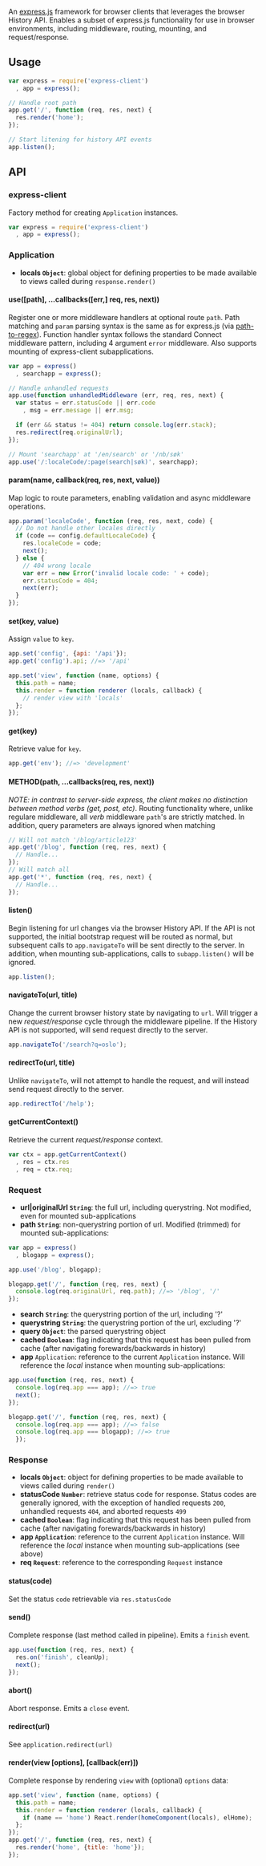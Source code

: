 An [express.js](http://expressjs.com) framework for browser clients that leverages the browser History API. Enables a subset of express.js functionality for use in browser environments, including middleware, routing, mounting, and request/response.

## Usage
```js
var express = require('express-client')
  , app = express();

// Handle root path
app.get('/', function (req, res, next) {
  res.render('home');
});

// Start litening for history API events
app.listen();
```

## API

### express-client
Factory method for creating `Application` instances.

```js
var express = require('express-client')
  , app = express();
```

### Application
- **locals `Object`**: global object for defining properties to be made available to views called during `response.render()`

#### use([path], ...callbacks([err,] req, res, next))
Register one or more middleware handlers at optional route `path`. Path matching and `param` parsing syntax is the same as for express.js (via [path-to-regex](https://github.com/pillarjs/path-to-regexp)). Function handler syntax follows the standard Connect middleware pattern, including 4 argument `error` middleware. Also supports mounting of express-client subapplications.
```js
var app = express()
  , searchapp = express();

// Handle unhandled requests
app.use(function unhandledMiddleware (err, req, res, next) {
  var status = err.statusCode || err.code
    , msg = err.message || err.msg;

  if (err && status != 404) return console.log(err.stack);
  res.redirect(req.originalUrl);
});

// Mount 'searchapp' at '/en/search' or '/nb/søk'
app.use('/:localeCode/:page(search|søk)', searchapp);
```

#### param(name, callback(req, res, next, value))
Map logic to route parameters, enabling validation and async middleware operations.
```js
app.param('localeCode', function (req, res, next, code) {
  // Do not handle other locales directly
  if (code == config.defaultLocaleCode) {
    res.localeCode = code;
    next();
  } else {
    // 404 wrong locale
    var err = new Error('invalid locale code: ' + code);
    err.statusCode = 404;
    next(err);
  }
});
```

#### set(key, value)
Assign `value` to `key`.
```js
app.set('config', {api: '/api'});
app.get('config').api; //=> '/api'

app.set('view', function (name, options) {
  this.path = name;
  this.render = function renderer (locals, callback) {
    // render view with 'locals'
  };
});
```

#### get(key)
Retrieve value for `key`.
```js
app.get('env'); //=> 'development'
```

#### METHOD(path, ...callbacks(req, res, next))
*NOTE: in contrast to server-side express, the client makes no distinction between method verbs (get, post, etc)*. Routing functionality where, unlike regulare middleware, all *verb* middleware `path`'s are strictly matched. In addition, query parameters are always ignored when matching
```js
// Will not match '/blog/article123'
app.get('/blog', function (req, res, next) {
  // Handle...
});
// Will match all
app.get('*', function (req, res, next) {
  // Handle...
});
```

#### listen()
Begin listening for url changes via the browser History API. If the API is not supported, the initial bootstrap request will be routed as normal, but subsequent calls to `app.navigateTo` will be sent directly to the server. In addition, when mounting sub-applications, calls to `subapp.listen()` will be ignored.
```js
app.listen();
```

#### navigateTo(url, title)
Change the current browser history state by navigating to `url`. Will trigger a new *request/response* cycle through the middleware pipeline. If the History API is not supported, will send request directly to the server.
```js
app.navigateTo('/search?q=oslo');
```

#### redirectTo(url, title)
Unlike `navigateTo`, will not attempt to handle the request, and will instead send request directly to the server.
```js
app.redirectTo('/help');
```

#### getCurrentContext()
Retrieve the current *request/response* context.
```js
var ctx = app.getCurrentContext()
  , res = ctx.res
  , req = ctx.req;
```

### Request
- **url|originalUrl `String`**: the full url, including querystring. Not modified, even for mounted sub-applications
- **path `String`**: non-querystring portion of url. Modified (trimmed) for mounted sub-applications:
```js
var app = express()
  , blogapp = express();

app.use('/blog', blogapp);

blogapp.get('/', function (req, res, next) {
  console.log(req.originalUrl, req.path); //=> '/blog', '/'
});
```
- **search `String`**: the querystring portion of the url, including '?'
- **querystring `String`**: the querystring portion of the url, excluding '?'
- **query `Object`**: the parsed querystring object
- **cached `Boolean`**: flag indicating that this request has been pulled from cache (after navigating forewards/backwards in history)
- **app** `Application`: reference to the current `Application` instance. Will reference the *local* instance when mounting sub-applications:
```js
app.use(function (req, res, next) {
  console.log(req.app === app); //=> true
  next();
});

blogapp.get('/', function (req, res, next) {
  console.log(req.app === app); //=> false
  console.log(req.app === blogapp); //=> true
  });
```

### Response
- **locals `Object`**: object for defining properties to be made available to views called during `render()`
- **statusCode `Number`**: retrieve status code for response. Status codes are generally ignored, with the exception of handled requests `200`, unhandled requests `404`, and aborted requests `499`
- **cached `Boolean`**: flag indicating that this request has been pulled from cache (after navigating forewards/backwards in history)
- **app `Application`**: reference to the current `Application` instance. Will reference the *local* instance when mounting sub-applications (see above)
- **req `Request`**: reference to the corresponding `Request` instance

#### status(code)
Set the status `code` retrievable via `res.statusCode`

#### send()
Complete response (last method called in pipeline). Emits a `finish` event.
```js
app.use(function (req, res, next) {
  res.on('finish', cleanUp);
  next();
});
```

#### abort()
Abort response. Emits a `close` event.

#### redirect(url)
See `application.redirect(url)`

#### render(view [options], [callback(err)])
Complete response by rendering `view` with (optional) `options` data:
```js
app.set('view', function (name, options) {
  this.path = name;
  this.render = function renderer (locals, callback) {
    if (name == 'home') React.render(homeComponent(locals), elHome);
  };
});
app.get('/', function (req, res, next) {
  res.render('home', {title: 'home'});
});
```